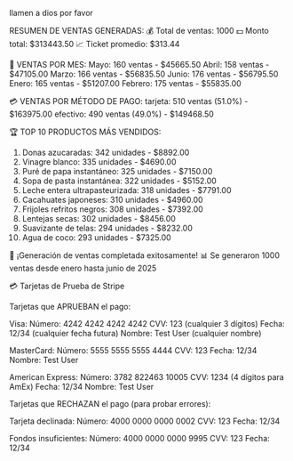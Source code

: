 llamen a dios por favor

RESUMEN DE VENTAS GENERADAS:
💰 Total de ventas: 1000
💵 Monto total: $313443.50
📈 Ticket promedio: $313.44

📅 VENTAS POR MES:
  Mayo: 160 ventas - $45665.50
  Abril: 158 ventas - $47105.00
  Marzo: 166 ventas - $56835.50
  Junio: 176 ventas - $56795.50
  Enero: 165 ventas - $51207.00
  Febrero: 175 ventas - $55835.00

💳 VENTAS POR MÉTODO DE PAGO:
  tarjeta: 510 ventas (51.0%) - $163975.00
  efectivo: 490 ventas (49.0%) - $149468.50

🏆 TOP 10 PRODUCTOS MÁS VENDIDOS:
  1. Donas azucaradas: 342 unidades - $8892.00
  2. Vinagre blanco: 335 unidades - $4690.00
  3. Puré de papa instantáneo: 325 unidades - $7150.00
  4. Sopa de pasta instantánea: 322 unidades - $5152.00
  5. Leche entera ultrapasteurizada: 318 unidades - $7791.00
  6. Cacahuates japoneses: 310 unidades - $4960.00
  7. Frijoles refritos negros: 308 unidades - $7392.00
  8. Lentejas secas: 302 unidades - $8456.00
  9. Suavizante de telas: 294 unidades - $8232.00
  10. Agua de coco: 293 unidades - $7325.00

🎉 ¡Generación de ventas completada exitosamente!
📊 Se generaron 1000 ventas desde enero hasta junio de 2025

💳 Tarjetas de Prueba de Stripe

Tarjetas que APRUEBAN el pago:

Visa:
Número: 4242 4242 4242 4242
CVV: 123 (cualquier 3 dígitos)
Fecha: 12/34 (cualquier fecha futura)
Nombre: Test User (cualquier nombre)

MasterCard:
Número: 5555 5555 5555 4444
CVV: 123
Fecha: 12/34
Nombre: Test User

American Express:
Número: 3782 822463 10005
CVV: 1234 (4 dígitos para AmEx)
Fecha: 12/34
Nombre: Test User


Tarjetas que RECHAZAN el pago (para probar errores):

Tarjeta declinada:
Número: 4000 0000 0000 0002
CVV: 123
Fecha: 12/34

Fondos insuficientes:
Número: 4000 0000 0000 9995
CVV: 123
Fecha: 12/34
